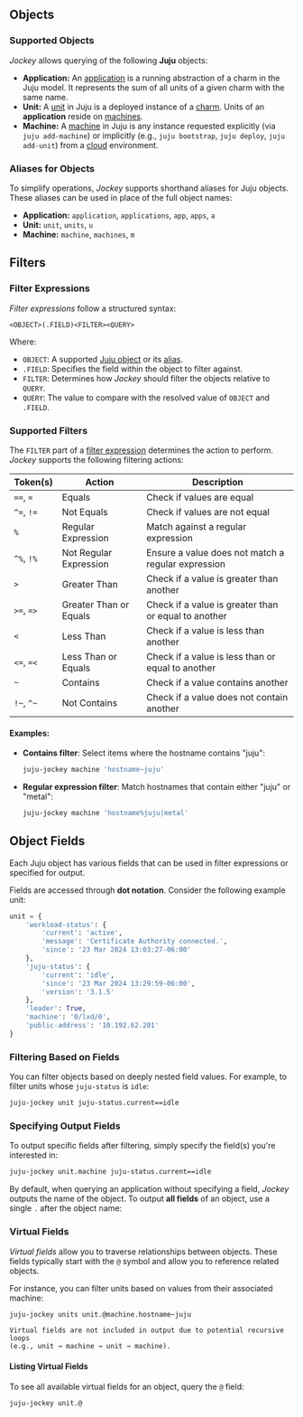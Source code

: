 ## Objects
### Supported Objects
_Jockey_ allows querying of the following **Juju** objects:

- **Application:** An [application][juju-application] is a running abstraction of a charm in the Juju model. It represents the sum of all units of a given charm with the same name.
- **Unit:** A [unit][juju-unit] in Juju is a deployed instance of a [charm][juju-charm]. Units of an **application** reside on [machines][juju-machine].
- **Machine:** A [machine][juju-machine] in Juju is any instance requested explicitly (via `juju add-machine`) or implicitly (e.g., `juju bootstrap`, `juju deploy`, `juju add-unit`) from a [cloud][juju-cloud] environment.

### Aliases for Objects

To simplify operations, _Jockey_ supports shorthand aliases for Juju objects. These aliases can be used in place of the full object names:

- **Application:** `application`, `applications`, `app`, `apps`, `a`
- **Unit:** `unit`, `units`, `u`
- **Machine:** `machine`, `machines`, `m`

## Filters
### Filter Expressions
_Filter expressions_ follow a structured syntax:
```
<OBJECT>(.FIELD)<FILTER><QUERY>
```

Where:
- `OBJECT`: A supported [Juju object](#objects) or its [alias](#aliases-for-objects).
- `.FIELD`: Specifies the field within the object to filter against.
- `FILTER`: Determines how _Jockey_ should filter the objects relative to `QUERY`.
- `QUERY`: The value to compare with the resolved value of `OBJECT` and `.FIELD`.

### Supported Filters
The `FILTER` part of a [filter expression](#filter-expressions) determines the action to perform. _Jockey_ supports the following filtering actions:

| Token(s)   | Action                  | Description                                    |
|------------|-------------------------|------------------------------------------------|
| `==`, `=`  | Equals                  | Check if values are equal                      |
| `^=`, `!=` | Not Equals              | Check if values are not equal                  |
| `%`        | Regular Expression      | Match against a regular expression             |
| `^%`, `!%` | Not Regular Expression   | Ensure a value does not match a regular expression |
| `>`        | Greater Than            | Check if a value is greater than another       |
| `>=`, `=>` | Greater Than or Equals   | Check if a value is greater than or equal to another |
| `<`        | Less Than               | Check if a value is less than another          |
| `<=`, `=<` | Less Than or Equals      | Check if a value is less than or equal to another |
| `~`        | Contains                | Check if a value contains another              |
| `!~`, `^~` | Not Contains            | Check if a value does not contain another      |

#### Examples:
- **Contains filter**: Select items where the hostname contains "juju":
    ```bash
    juju-jockey machine 'hostname~juju'
    ```

- **Regular expression filter**: Match hostnames that contain either "juju" or "metal":
    ```bash
    juju-jockey machine 'hostname%juju|metal'
    ```

## Object Fields
Each Juju object has various fields that can be used in filter expressions or specified for output.

Fields are accessed through **dot notation**. Consider the following example unit:

```python
unit = {
    'workload-status': {
        'current': 'active',
        'message': 'Certificate Authority connected.',
        'since': '23 Mar 2024 13:03:27-06:00'
    },
    'juju-status': {
        'current': 'idle',
        'since': '23 Mar 2024 13:29:59-06:00',
        'version': '3.1.5'
    },
    'leader': True,
    'machine': '0/lxd/0',
    'public-address': '10.192.62.201'
}
```

### Filtering Based on Fields
You can filter objects based on deeply nested field values.
For example, to filter units whose `juju-status` is `idle`:
```bash
juju-jockey unit juju-status.current==idle
```

### Specifying Output Fields
To output specific fields after filtering, simply specify the field(s) you're interested in:
```bash
juju-jockey unit.machine juju-status.current==idle
```

By default, when querying an application without specifying a field, _Jockey_ outputs the name of the object.
To output **all fields** of an object, use a single `.` after the object name:


### Virtual Fields
_Virtual fields_ allow you to traverse relationships between objects.
These fields typically start with the `@` symbol and allow you to reference related objects.

For instance, you can filter units based on values from their associated machine:
```bash
juju-jockey units unit.@machine.hostname~juju
```

```{note}
Virtual fields are not included in output due to potential recursive loops
(e.g., unit → machine → unit → machine).
```

#### Listing Virtual Fields
To see all available virtual fields for an object, query the `@` field:
```bash
juju-jockey unit.@
```

[juju-cloud]: https://juju.is/docs/juju/cloud
[juju-charm]: https://juju.is/docs/juju/charmed-operator
[juju-application]: https://juju.is/docs/juju/application
[juju-unit]: https://juju.is/docs/juju/unit
[juju-machine]: https://juju.is/docs/juju/machine
